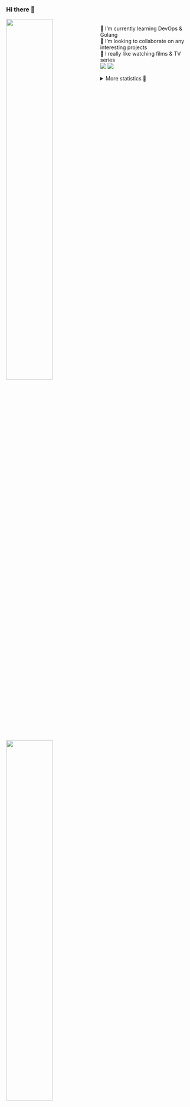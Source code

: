 ### Hi there 👋


[<img align="left" width="50%" src="https://github-readme-stats.vercel.app/api?username=rufusnufus&hide=issues&show_icons=true&count_private=true&theme=transparent&title_color=FF6F40&text_color=FBF9F8&icon_color=F48242&hide_border=true&hide_title=true#gh-dark-mode-only">](https://metrics.lecoq.io/rufusnufus#gh-dark-mode-only)
[<img align="left" width="50%" src="https://github-readme-stats.vercel.app/api?username=rufusnufus&hide=issues&show_icons=true&count_private=true&theme=transparent&title_color=FF6533&text_color=4D4644&icon_color=FF8038&hide_border=true&hide_title=true#gh-light-mode-only">](https://metrics.lecoq.io/rufusnufus#gh-light-mode-only)

<p>
  <br>
  🌱 I’m currently learning DevOps & Golang</br>
  👯 I’m looking to collaborate on any interesting projects</br>
  🎥 I really like watching films & TV series</br>
  <a href="https://linkedin.com/in/rufusnufus"><img src="https://img.shields.io/badge/linkedin-0077B5.svg?style=for-the-badge&logo=linkedin&logoColor=white"/></a>
  <a href="https://t.me/rufusnufus"><img src="https://img.shields.io/badge/-telegram-black?style=for-the-badge&color=blue&logo=telegram"/></a>
</p>

<p text-align="left">
<details>
  <summary>More statistics 👀</summary><br/>

<!--START_SECTION:waka-->
![Code Time](http://img.shields.io/badge/Code%20Time-487%20hrs%205%20mins-blue)

![Profile Views](http://img.shields.io/badge/Profile%20Views-0-blue)

**I'm an Early 🐤** 

```text
🌞 Morning                8528 commits        █████░░░░░░░░░░░░░░░░░░░░   21.83 % 
🌆 Daytime                22785 commits       ███████████████░░░░░░░░░░   58.32 % 
🌃 Evening                6902 commits        ████░░░░░░░░░░░░░░░░░░░░░   17.67 % 
🌙 Night                  853 commits         █░░░░░░░░░░░░░░░░░░░░░░░░   02.18 % 
```
📅 **I'm Most Productive on Monday** 

```text
Monday                   7959 commits        █████░░░░░░░░░░░░░░░░░░░░   20.37 % 
Tuesday                  7471 commits        █████░░░░░░░░░░░░░░░░░░░░   19.12 % 
Wednesday                7779 commits        █████░░░░░░░░░░░░░░░░░░░░   19.91 % 
Thursday                 7387 commits        █████░░░░░░░░░░░░░░░░░░░░   18.91 % 
Friday                   6936 commits        ████░░░░░░░░░░░░░░░░░░░░░   17.75 % 
Saturday                 674 commits         ░░░░░░░░░░░░░░░░░░░░░░░░░   01.73 % 
Sunday                   862 commits         █░░░░░░░░░░░░░░░░░░░░░░░░   02.21 % 
```


📊 **This Week I Spent My Time On** 

```text
💬 Programming Languages: 
HCL                      1 hr 43 mins        ██████████░░░░░░░░░░░░░░░   41.90 % 
Other                    1 hr 25 mins        █████████░░░░░░░░░░░░░░░░   34.44 % 
Terraform                57 mins             ██████░░░░░░░░░░░░░░░░░░░   23.44 % 
YAML                     0 secs              ░░░░░░░░░░░░░░░░░░░░░░░░░   00.16 % 
Jinja2                   0 secs              ░░░░░░░░░░░░░░░░░░░░░░░░░   00.07 % 

🔥 Editors: 
VS Code                  2 hrs 42 mins       ████████████████░░░░░░░░░   65.56 % 
iTerm2                   1 hr 25 mins        █████████░░░░░░░░░░░░░░░░   34.44 % 
```

**I Mostly Code in Java** 

```text
Python                   14 repos            ██░░░░░░░░░░░░░░░░░░░░░░░   10.00 % 
Smarty                   11 repos            ██░░░░░░░░░░░░░░░░░░░░░░░   07.86 % 
HCL                      7 repos             █░░░░░░░░░░░░░░░░░░░░░░░░   05.00 % 
Kotlin                   5 repos             █░░░░░░░░░░░░░░░░░░░░░░░░   03.57 % 
HTML                     5 repos             █░░░░░░░░░░░░░░░░░░░░░░░░   03.57 % 
```




 Last Updated on 30/10/2023 00:59:01 UTC
<!--END_SECTION:waka-->

</details>
</p>
